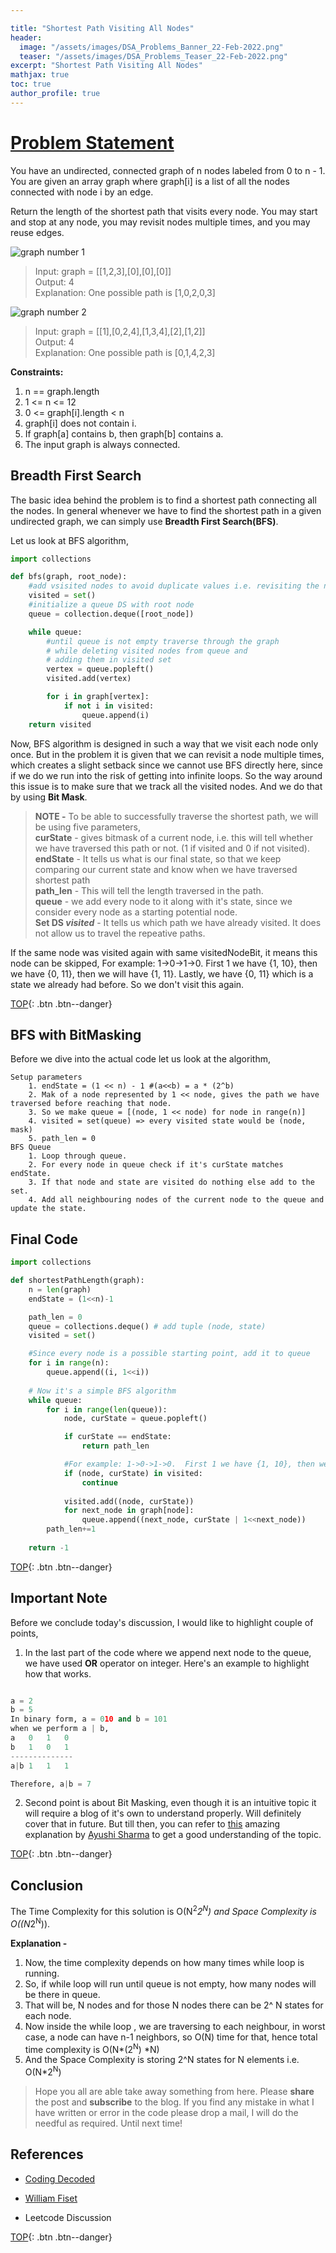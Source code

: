 ```yaml
---

title: "Shortest Path Visiting All Nodes"
header:
  image: "/assets/images/DSA_Problems_Banner_22-Feb-2022.png"
  teaser: "/assets/images/DSA_Problems_Teaser_22-Feb-2022.png"
excerpt: "Shortest Path Visiting All Nodes"
mathjax: true
toc: true
author_profile: true
---
```


# [Problem Statement](https://leetcode.com/problems/shortest-path-visiting-all-nodes/)
You have an undirected, connected graph of n nodes labeled from 0 to n - 1. You are given an array graph where graph[i] is a list of all the nodes connected with node i by an edge.

Return the length of the shortest path that visits every node. You may start and stop at any node, you may revisit nodes multiple times, and you may reuse edges.

<img src="{{ site.url }}{{ site.baseurl }}/assets/images/shortest-path1-graph.jpg" alt="graph number 1">

>Input: graph = [[1,2,3],[0],[0],[0]]<br />
Output: 4 <br />
Explanation: One possible path is [1,0,2,0,3]


<img src="{{ site.url }}{{ site.baseurl }}/assets/images/shortest-path2-graph.jpg" alt="graph number 2">

>Input: graph = [[1],[0,2,4],[1,3,4],[2],[1,2]]<br />
Output: 4<br />
Explanation: One possible path is [0,1,4,2,3]

**Constraints:**

1. n == graph.length
2. 1 <= n <= 12
3. 0 <= graph[i].length < n
4. graph[i] does not contain i.
5. If graph[a] contains b, then graph[b] contains a.
6. The input graph is always connected.



## Breadth First Search
The basic idea behind the problem is to find a shortest path connecting all the nodes. In general whenever we have to find the shortest path in a given undirected graph, we can simply use **Breadth First Search(BFS)**.

Let us look at BFS algorithm,
```python
import collections

def bfs(graph, root_node):
    #add vsisited nodes to avoid duplicate values i.e. revisiting the node
    visited = set()
    #initialize a queue DS with root node
    queue = collection.deque([root_node])

    while queue:
        #until queue is not empty traverse through the graph 
        # while deleting visited nodes from queue and 
        # adding them in visited set
        vertex = queue.popleft()
        visited.add(vertex)

        for i in graph[vertex]:
            if not i in visited:
                queue.append(i)
    return visited
```

Now, BFS algorithm is designed in such a way that we visit each node only once. But in the problem it is given that we can revisit a node multiple times, which creates a slight setback since we cannot use BFS directly here, since if we do we run into the risk of getting into infinite loops. So the way around this issue is to make sure that we track all the visited nodes. And we do that by using **Bit Mask**.

>**NOTE -** To be able to successfully traverse the shortest path, we will be using five parameters,<br />
**curState** - gives bitmask of a current node, i.e. this will tell whether we have traversed this path or not. (1 if visited and 0 if not visited).<br />
**endState** - It tells us what is our final state, so that we keep comparing our current state and know when we have traversed shortest path <br />
**path_len** - This will tell the length traversed in the path.<br />
**queue** - we add every node to it along with it's state, since we consider every node as a starting potential node.<br />
**Set DS *visited*** - It tells us which path we have already visited. It does not allow us to travel the repeative paths.

If the same node was visited again with same visitedNodeBit, it means this node can be skipped, For example: 1->0->1->0.  First 1 we have {1, 10}, then we have {0, 11}, then we will have {1, 11}. Lastly, we have {0, 11} which is a state we already had before. So we don't visit this again.


[TOP](#){: .btn .btn--danger}

## BFS with BitMasking

Before we dive into the actual code let us look at the algorithm,
```
Setup parameters
    1. endState = (1 << n) - 1 #(a<<b) = a * (2^b)
    2. Mak of a node represented by 1 << node, gives the path we have traversed before reaching that node.
    3. So we make queue = [(node, 1 << node) for node in range(n)]
    4. visited = set(queue) => every visited state would be (node, mask)
    5. path_len = 0
BFS Queue
    1. Loop through queue.
    2. For every node in queue check if it's curState matches endState.
    3. If that node and state are visited do nothing else add to the set.
    4. Add all neighbouring nodes of the current node to the queue and update the state.

```

## Final Code


```python
import collections

def shortestPathLength(graph):
    n = len(graph)
    endState = (1<<n)-1

    path_len = 0
    queue = collections.deque() # add tuple (node, state)
    visited = set()

    #Since every node is a possible starting point, add it to queue
    for i in range(n):
        queue.append((i, 1<<i))
    
    # Now it's a simple BFS algorithm
    while queue:
        for i in range(len(queue)):
            node, curState = queue.popleft()

            if curState == endState:
                return path_len

            #For example: 1->0->1->0.  First 1 we have {1, 10}, then we have {0, 11}, then we will have {1, 11}. Lastly, we have {0, 11} which is a state we already had before. So we don't visit this again.
            if (node, curState) in visited:
                continue
            
            visited.add((node, curState))
            for next_node in graph[node]:
                queue.append((next_node, curState | 1<<next_node))
        path_len+=1
    
    return -1


```
[TOP](#){: .btn .btn--danger}

## Important Note
Before we conclude today's discussion, I would like to highlight couple of points, 

1. In the last part of the code where we append next node to the queue, we have used **OR** operator on integer. Here's an example to highlight how that works.

```python

a = 2
b = 5
In binary form, a = 010 and b = 101
when we perform a | b,
a   0   1   0
b   1   0   1
--------------
a|b 1   1   1

Therefore, a|b = 7

```

2. Second point is about Bit Masking, even though it is an intuitive topic it will require a blog of it's own to understand properly. Will definitely cover that in future. But till then, you can refer to [this](https://www.youtube.com/watch?v=iQBxxTZDajU) amazing explanation by [Ayushi Sharma](https://www.youtube.com/channel/UCSnJKXPKhxS_tcaTcIZrPYg) to get a good understanding of the topic.

[TOP](#){: .btn .btn--danger}

## Conclusion
The Time Complexity for this solution is O(N<sup>2</sup>*2<sup>N</sup>) and Space Complexity is O((N*2<sup>N</sup>)).

**Explanation -**
1. Now, the time complexity depends on how many times while loop is running. 
2. So, if while loop will run until queue is not empty, how many nodes will be there in queue. 
3. That will be, N nodes and for those N nodes there can be 2^ N states for each node.
4. Now inside the while loop , we are traversing to each neighbour, in worst case, a node can have n-1 neighbors, so O(N) time for that, hence total time complexity is O(N*(2<sup>N</sup>) *N)
5. And the Space Complexity is storing 2^N states for N elements i.e. O(N*2<sup>N</sup>)


> Hope you all are able take away something from here. Please **share** the post and **subscribe** to the blog.
If you find any mistake in what I have written or error in the code please drop a mail, I will do the needful as required. Until next time!





## References 

- [Coding Decoded](https://www.youtube.com/watch?v=1XkMFNvkouo) 

- [William Fiset](https://www.youtube.com/watch?v=oDqjPvD54Ss)

- Leetcode Discussion


[TOP](#){: .btn .btn--danger}
